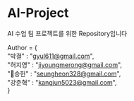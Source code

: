 # AI-Project
AI 수업 팀 프로젝트를 위한 Repository입니다

Author = {  
"박결" : "gyul611@gmail.com",  
"허지영" : "jiyoungmerong@gmail.com",  
"👾승헌" : "seungheon328@gmail.com",  
"강준혁" : "kangjun5023@gmail.com",  
}
